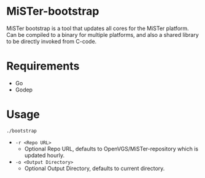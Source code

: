 # MiSTer-bootstrap

MiSTer bootstrap is a tool that updates all cores for the MiSTer platform. Can be compiled to a binary for multiple platforms, and also a shared library to be directly invoked from C-code.

# Requirements

* Go
* Godep

# Usage

`./bootstrap`
* `-r <Repo URL>`
	* Optional Repo URL, defaults to OpenVGS/MiSTer-repository which is updated hourly.
* `-o <Output Directory>`
	* Optional Output Directory, defaults to current directory.
